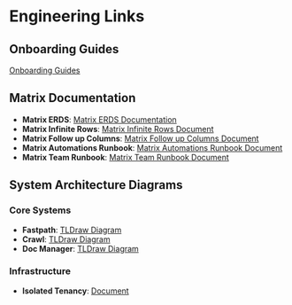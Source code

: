 # Engineering Links

## Onboarding Guides

[Onboarding Guides](https://drive.google.com/drive/folders/1BDjIj8y8AYYvyWj24w6DMyREgDqOsvMe)

## Matrix Documentation

- **Matrix ERDS**: [Matrix ERDS Documentation](https://drive.google.com/drive/folders/16LhhjxmmEzILNAa_Y-BdQ3aThBZPSwWw)
- **Matrix Infinite Rows**: [Matrix Infinite Rows Document](https://docs.google.com/document/d/13N0Otx_ZF9iBNC4rn9VdBUKedbZo-Wf64ixMy2v0YYc/edit?tab=t.0#heading=h.9taelk9u48k)
- **Matrix Follow up Columns**: [Matrix Follow up Columns Document](https://docs.google.com/document/d/1yg8GWD11NebEgfAAGczTJ0ED_DAkljKJcrTUpxU3l-A/edit?tab=t.0#heading=h.fqjy582rch0e)
- **Matrix Automations Runbook**: [Matrix Automations Runbook Document](https://docs.google.com/document/d/1nPtQzkHZlab_zke2FweSiTNNJf326x0qChp1Uhy0zio/edit?tab=t.0#heading=h.fjeqhnmt1r1l)
- **Matrix Team Runbook**: [Matrix Team Runbook Document](https://docs.google.com/document/d/1on8Nk4QiAEoDyXW83w3pBWUEQpYgyaj-Rlcod1M5O0w/edit?tab=t.0#heading=h.riae9mggvzlz)

## System Architecture Diagrams

### Core Systems

- **Fastpath**: [TLDraw Diagram](https://www.tldraw.com/r/oyCChxf15veVJ0EcrbZfs?d=v-1328.-1425.5296.3864.page)
- **Crawl**: [TLDraw Diagram](https://www.tldraw.com/r/t97-JKHHu3Qja7hQjix5b?d=v-1407.1949.8583.6263.EIgn4H1jnbSN6soj9_JPP)
- **Doc Manager**: [TLDraw Diagram](https://www.tldraw.com/ro/n64asQ_fnZuOCxELCpauD?d=v-4482.1185.13163.6912.EIgn4H1jnbSN6soj9_JPP)

### Infrastructure

- **Isolated Tenancy**: [Document](https://docs.google.com/document/d/1rLG8hjeKv-zjzW12HZywG66MUxs5x46wy4irndhgzPY/edit?tab=t.0#heading=h.tbwsewi43uo)
